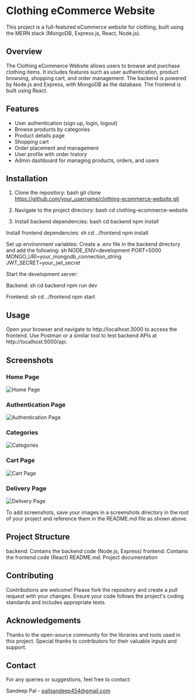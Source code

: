 # Clothing eCommerce Website

This project is a full-featured eCommerce website for clothing, built using the MERN stack (MongoDB, Express.js, React, Node.js).

## Overview

The Clothing eCommerce Website allows users to browse and purchase clothing items. It includes features such as user authentication, product browsing, shopping cart, and order management. The backend is powered by Node.js and Express, with MongoDB as the database. The frontend is built using React.

## Features

- User authentication (sign up, login, logout)
- Browse products by categories
- Product details page
- Shopping cart
- Order placement and management
- User profile with order history
- Admin dashboard for managing products, orders, and users

## Installation

1. Clone the repository:
   bash
   git clone https://github.com/your_username/clothing-ecommerce-website.git
   
2. Navigate to the project directory:
bash
cd clothing-ecommerce-website


3. Install backend dependencies:
bash
cd backend
npm install


Install frontend dependencies:
sh
cd ../frontend
npm install


Set up environment variables:
Create a .env file in the backend directory and add the following:
sh
NODE_ENV=development
PORT=5000
MONGO_URI=your_mongodb_connection_string
JWT_SECRET=your_jwt_secret

Start the development server:

Backend:
sh
cd backend
npm run dev

Frontend:
sh
cd ../frontend
npm start

## Usage
Open your browser and navigate to http://localhost:3000 to access the frontend.
Use Postman or a similar tool to test backend APIs at http://localhost:5000/api.


## Screenshots
### Home Page
![Home Page](https://drive.google.com/uc?id=1xlWL2DY4uVV4UKkgGYg_ZJackl9m6wN5)

### Authentication Page
![Authentication Page](https://drive.google.com/uc?id=1TRRJO_k690-5yZQlFK60IW4aS2LafViE)

### Categories
![Categories](https://drive.google.com/uc?id=16noslSHkDHGqq283xvGVJobg0gUUmq9f)

### Cart Page
![Cart Page](https://drive.google.com/file/d/10_KeJ2iI7RZwGVb114AdvzynmqfVDi2d/view?usp=drive_link)

### Delivery Page
![Delivery Page](https://drive.google.com/file/d/1ORjz7dkKZiFXTMXR7l5uQ4C7wOLntaXr/view?usp=drive_link)

To add screenshots, save your images in a screenshots directory in the root of your project and reference them in the README.md file as shown above.

## Project Structure
backend: Contains the backend code (Node.js, Express)
frontend: Contains the frontend code (React)
README.md: Project documentation

## Contributing
Contributions are welcome! Please fork the repository and create a pull request with your changes. Ensure your code follows the project's coding standards and includes appropriate tests.



## Acknowledgements
Thanks to the open-source community for the libraries and tools used in this project.
Special thanks to contributors for their valuable inputs and support.

## Contact
For any queries or suggestions, feel free to contact:

Sandeep Pal - pallsandeep454@gmail.com
